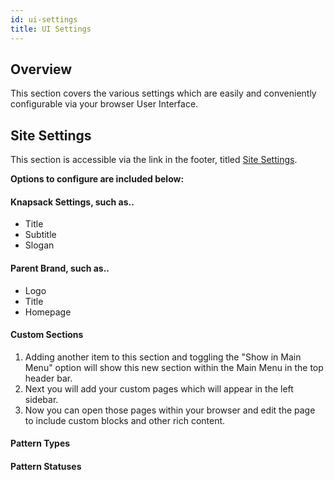 ```yaml
---
id: ui-settings
title: UI Settings
---
```


## Overview
This section covers the various settings which are easily and conveniently configurable via your browser User Interface. 

## Site Settings
This section is accessible via the link in the footer, titled <a href="http://localhost:3999/settings" target="_blank">Site Settings</a>.

**Options to configure are included below:**

#### Knapsack Settings, such as..
* Title
* Subtitle
* Slogan

#### Parent Brand, such as..
* Logo
* Title
* Homepage

#### Custom Sections
1) Adding another item to this section and toggling the "Show in Main Menu" option will show this new section within the Main Menu in the top header bar.
2) Next you will add your custom pages which will appear in the left sidebar.
3) Now you can open those pages within your browser and edit the page to include custom blocks and other rich content.

#### Pattern Types


#### Pattern Statuses
